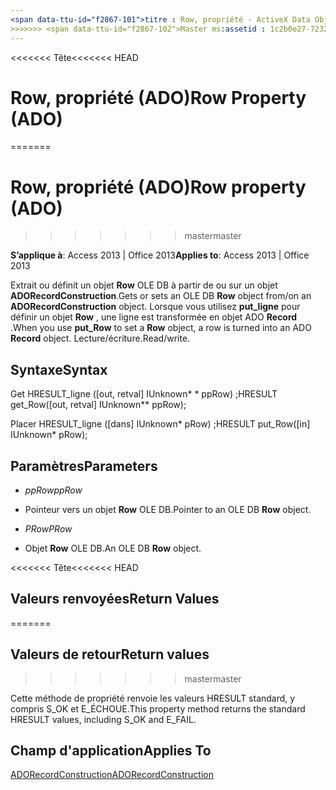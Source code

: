 ```yaml
---
<span data-ttu-id="f2867-101">titre : Row, propriété - ActiveX Data Objects (ADO) <<<<<<< TOCTitle tête : ligne de propriété (ADO) === TOCTitle : Row, propriété (ADO)</span><span class="sxs-lookup"><span data-stu-id="f2867-101">title: Row Property - ActiveX Data Objects (ADO) <<<<<<< HEAD TOCTitle: Row Property (ADO) ======= TOCTitle: Row property (ADO)</span></span>
>>>>>>> <span data-ttu-id="f2867-102">Master ms:assetid : 1c2b0e27-7232-4b1c-826c-9dc15d758851 ms:mtpsurl : https://msdn.microsoft.com/library/JJ248959(v=office.15) ms:contentKeyID : ms.date 48543562 : 18/09/2015 mtps_version : v=office.15</span><span class="sxs-lookup"><span data-stu-id="f2867-102">master ms:assetid: 1c2b0e27-7232-4b1c-826c-9dc15d758851 ms:mtpsurl: https://msdn.microsoft.com/library/JJ248959(v=office.15) ms:contentKeyID: 48543562 ms.date: 09/18/2015 mtps_version: v=office.15</span></span>
---
```


<span data-ttu-id="f2867-103"><<<<<<< Tête</span><span class="sxs-lookup"><span data-stu-id="f2867-103"><<<<<<< HEAD</span></span>
# <a name="row-property-ado"></a><span data-ttu-id="f2867-104">Row, propriété (ADO)</span><span class="sxs-lookup"><span data-stu-id="f2867-104">Row Property (ADO)</span></span>
=======
# <a name="row-property-ado"></a><span data-ttu-id="f2867-105">Row, propriété (ADO)</span><span class="sxs-lookup"><span data-stu-id="f2867-105">Row property (ADO)</span></span>
>>>>>>> <span data-ttu-id="f2867-106">master</span><span class="sxs-lookup"><span data-stu-id="f2867-106">master</span></span>


<span data-ttu-id="f2867-107">**S’applique à**: Access 2013 | Office 2013</span><span class="sxs-lookup"><span data-stu-id="f2867-107">**Applies to**: Access 2013 | Office 2013</span></span>



<span data-ttu-id="f2867-108">Extrait ou définit un objet **Row** OLE DB à partir de ou sur un objet **ADORecordConstruction**.</span><span class="sxs-lookup"><span data-stu-id="f2867-108">Gets or sets an OLE DB **Row** object from/on an **ADORecordConstruction** object.</span></span> <span data-ttu-id="f2867-109">Lorsque vous utilisez **put\_ligne** pour définir un objet **Row** , une ligne est transformée en objet ADO **Record** .</span><span class="sxs-lookup"><span data-stu-id="f2867-109">When you use **put\_Row** to set a **Row** object, a row is turned into an ADO **Record** object.</span></span> <span data-ttu-id="f2867-110">Lecture/écriture.</span><span class="sxs-lookup"><span data-stu-id="f2867-110">Read/write.</span></span>

## <a name="syntax"></a><span data-ttu-id="f2867-111">Syntaxe</span><span class="sxs-lookup"><span data-stu-id="f2867-111">Syntax</span></span>

<span data-ttu-id="f2867-112">Get HRESULT\_ligne (\[out, retval\] IUnknown\* \* ppRow) ;</span><span class="sxs-lookup"><span data-stu-id="f2867-112">HRESULT get\_Row(\[out, retval\] IUnknown\*\* ppRow);</span></span>

<span data-ttu-id="f2867-113">Placer HRESULT\_ligne (\[dans\] IUnknown\* pRow) ;</span><span class="sxs-lookup"><span data-stu-id="f2867-113">HRESULT put\_Row(\[in\] IUnknown\* pRow);</span></span>

## <a name="parameters"></a><span data-ttu-id="f2867-114">Paramètres</span><span class="sxs-lookup"><span data-stu-id="f2867-114">Parameters</span></span>

  - <span data-ttu-id="f2867-115">*ppRow*</span><span class="sxs-lookup"><span data-stu-id="f2867-115">*ppRow*</span></span>

  - <span data-ttu-id="f2867-116">Pointeur vers un objet **Row** OLE DB.</span><span class="sxs-lookup"><span data-stu-id="f2867-116">Pointer to an OLE DB **Row** object.</span></span>

  - <span data-ttu-id="f2867-117">*PRow*</span><span class="sxs-lookup"><span data-stu-id="f2867-117">*PRow*</span></span>

  - <span data-ttu-id="f2867-118">Objet **Row** OLE DB.</span><span class="sxs-lookup"><span data-stu-id="f2867-118">An OLE DB **Row** object.</span></span>

<span data-ttu-id="f2867-119"><<<<<<< Tête</span><span class="sxs-lookup"><span data-stu-id="f2867-119"><<<<<<< HEAD</span></span>
## <a name="return-values"></a><span data-ttu-id="f2867-120">Valeurs renvoyées</span><span class="sxs-lookup"><span data-stu-id="f2867-120">Return Values</span></span>
=======
## <a name="return-values"></a><span data-ttu-id="f2867-121">Valeurs de retour</span><span class="sxs-lookup"><span data-stu-id="f2867-121">Return values</span></span>
>>>>>>> <span data-ttu-id="f2867-122">master</span><span class="sxs-lookup"><span data-stu-id="f2867-122">master</span></span>

<span data-ttu-id="f2867-123">Cette méthode de propriété renvoie les valeurs HRESULT standard, y compris S\_OK et E\_ÉCHOUE.</span><span class="sxs-lookup"><span data-stu-id="f2867-123">This property method returns the standard HRESULT values, including S\_OK and E\_FAIL.</span></span>

## <a name="applies-to"></a><span data-ttu-id="f2867-124">Champ d'application</span><span class="sxs-lookup"><span data-stu-id="f2867-124">Applies To</span></span>

[<span data-ttu-id="f2867-125">ADORecordConstruction</span><span class="sxs-lookup"><span data-stu-id="f2867-125">ADORecordConstruction</span></span>](adorecordconstruction-interface-ado.md)

